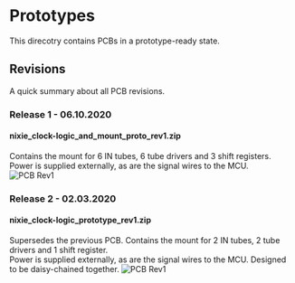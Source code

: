 # Prototypes
This direcotry contains PCBs in a prototype-ready state.  

## Revisions
A quick summary about all PCB revisions.
### Release 1 - 06.10.2020
#### nixie_clock-logic_and_mount_proto_rev1.zip
Contains the mount for 6 IN tubes, 6 tube drivers and 3 shift registers.  
Power is supplied externally, as are the signal wires to the MCU.  
![PCB Rev1](https://i.imgur.com/ZqLQv3Q.png)

### Release 2 - 02.03.2020
#### nixie_clock-logic_prototype_rev1.zip
Supersedes the previous PCB.
Contains the mount for 2 IN tubes, 2 tube drivers and 1 shift register.  
Power is supplied externally, as are the signal wires to the MCU.
Designed to be daisy-chained together.
![PCB Rev1](https://i.imgur.com/7gwKq7r.png)
